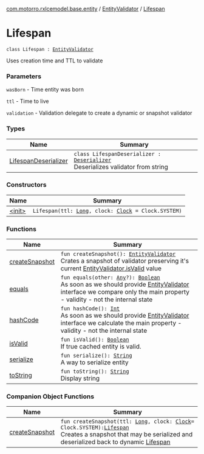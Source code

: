 [com.motorro.rxlcemodel.base.entity](../../index.md) / [EntityValidator](../index.md) / [Lifespan](./index.md)

# Lifespan

`class Lifespan : `[`EntityValidator`](../index.md)

Uses creation time and TTL to validate

### Parameters

`wasBorn` - Time entity was born

`ttl` - Time to live

`validation` - Validation delegate to create a dynamic or snapshot validator

### Types

| Name | Summary |
|---|---|
| [LifespanDeserializer](-lifespan-deserializer/index.md) | `class LifespanDeserializer : `[`Deserializer`](../-deserializer/index.md)<br>Deserializes validator from string |

### Constructors

| Name | Summary |
|---|---|
| [&lt;init&gt;](-init-.md) | `Lifespan(ttl: `[`Long`](https://kotlinlang.org/api/latest/jvm/stdlib/kotlin/-long/index.html)`, clock: `[`Clock`](../../-clock/index.md)` = Clock.SYSTEM)` |

### Functions

| Name | Summary |
|---|---|
| [createSnapshot](create-snapshot.md) | `fun createSnapshot(): `[`EntityValidator`](../index.md)<br>Crates a snapshot of validator preserving it's current [EntityValidator.isValid](../is-valid.md) value |
| [equals](equals.md) | `fun equals(other: `[`Any`](https://kotlinlang.org/api/latest/jvm/stdlib/kotlin/-any/index.html)`?): `[`Boolean`](https://kotlinlang.org/api/latest/jvm/stdlib/kotlin/-boolean/index.html)<br>As soon as we should provide [EntityValidator](../index.md) interface we compare only the main property - validity - not the internal state |
| [hashCode](hash-code.md) | `fun hashCode(): `[`Int`](https://kotlinlang.org/api/latest/jvm/stdlib/kotlin/-int/index.html)<br>As soon as we should provide [EntityValidator](../index.md) interface we calculate the main property - validity - not the internal state |
| [isValid](is-valid.md) | `fun isValid(): `[`Boolean`](https://kotlinlang.org/api/latest/jvm/stdlib/kotlin/-boolean/index.html)<br>If true cached entity is valid. |
| [serialize](serialize.md) | `fun serialize(): `[`String`](https://kotlinlang.org/api/latest/jvm/stdlib/kotlin/-string/index.html)<br>A way to serialize entity |
| [toString](to-string.md) | `fun toString(): `[`String`](https://kotlinlang.org/api/latest/jvm/stdlib/kotlin/-string/index.html)<br>Display string |

### Companion Object Functions

| Name | Summary |
|---|---|
| [createSnapshot](create-snapshot.md) | `fun createSnapshot(ttl: `[`Long`](https://kotlinlang.org/api/latest/jvm/stdlib/kotlin/-long/index.html)`, clock: `[`Clock`](../../-clock/index.md)` = Clock.SYSTEM): `[`Lifespan`](./index.md)<br>Creates a snapshot that may be serialized and deserialized back to dynamic [Lifespan](./index.md) |
